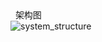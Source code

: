 <div
style=" display:flex;justify-content:space-between;align-items:center;margin-top: 1.6rem"> 
<h1 >架构图</h1>
<ClientOnly><button-demo> </button-demo></ClientOnly>
</div>

<img :src="$withBase('/zh/system_structure.png')" alt="system_structure">